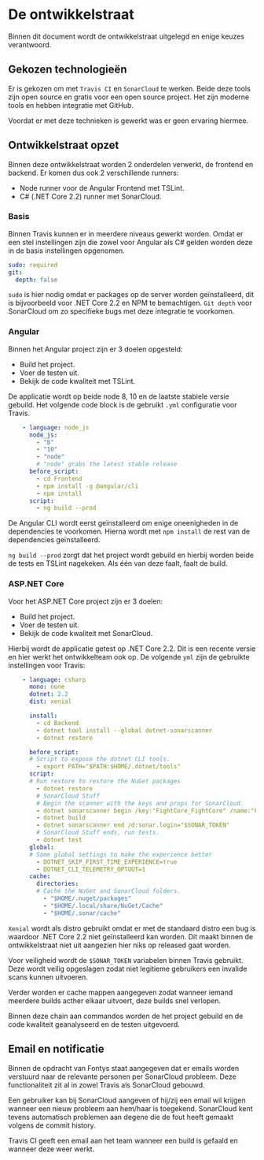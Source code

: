# De ontwikkelstraat

Binnen dit document wordt de ontwikkelstraat uitgelegd en enige keuzes verantwoord.

## Gekozen technologieën

Er is gekozen om met `Travis CI` en `SonarCloud` te werken.
Beide deze tools zijn open source en gratis voor een open source project.
Het zijn moderne tools en hebben integratie met GitHub.

Voordat er met deze technieken is gewerkt was er geen ervaring hiermee.

## Ontwikkelstraat opzet

Binnen deze ontwikkelstraat worden 2 onderdelen verwerkt, de frontend en backend.
Er komen dus ook 2 verschillende runners:

- Node runner voor de Angular Frontend met TSLint.
- C# (.NET Core 2.2) runner met SonarCloud.

### Basis

Binnen Travis kunnen er in meerdere niveaus gewerkt worden.
Omdat er een stel instellingen zijn die zowel voor Angular als C# gelden worden
deze in de basis instellingen opgenomen.

```yml
sudo: required
git:
  depth: false
```

`sudo` is hier nodig omdat er packages op de server worden geïnstalleerd,
dit is bijvoorbeeld voor .NET Core 2.2 en NPM te bemachtigen.
`Git depth` voor SonarCloud om zo specifieke bugs met deze integratie te voorkomen.

### Angular

Binnen het Angular project zijn er 3 doelen opgesteld:

- Build het project.
- Voer de testen uit.
- Bekijk de code kwaliteit met TSLint.

De applicatie wordt op beide node 8, 10 en de laatste stabiele versie gebuild.
Het volgende code block is de gebruikt `.yml` configuratie voor Travis.

```yml
    - language: node_js
      node_js:
        - "8"
        - "10"
        - "node"
        # "node" grabs the latest stable release
      before_script:
        - cd Frontend
        - npm install -g @angular/cli
        - npm install
      script:
        - ng build --prod
```

De Angular CLI wordt eerst geïnstalleerd om enige oneenigheden in de
dependencies te voorkomen.
Hierna wordt met `npm install` de rest van de dependencies geïnstalleerd.

`ng build --prod` zorgt dat het project wordt gebuild en hierbij worden beide
de tests en TSLint nagekeken.
Als één van deze faalt, faalt de build.

### ASP.NET Core

Voor het ASP.NET Core project zijn er 3 doelen:

- Build het project.
- Voer de testen uit.
- Bekijk de code kwaliteit met SonarCloud.

Hierbij wordt de applicatie getest op .NET Core 2.2.
Dit is een recente versie en hier werkt het ontwikkelteam ook op.
De volgende `yml` zijn de gebruikte instellingen voor Travis:

```yml
    - language: csharp
      mono: none
      dotnet: 2.2
      dist: xenial

      install:
        - cd Backend
        - dotnet tool install --global dotnet-sonarscanner
        - dotnet restore

      before_script:
      # Script to expose the dotnet CLI tools.
        - export PATH="$PATH:$HOME/.dotnet/tools"
      script:
      # Run restore to restore the NuGet packages
        - dotnet restore
        # SonarCloud Stuff
        # Begin the scanner with the keys and props for SonarCloud.
        - dotnet sonarscanner begin /key:"FightCore_FightCore" /name:"FightCore" /version:"1" /d:sonar.login="$SONAR_TOKEN" /d:sonar.host.url=https://sonarcloud.io /o:fightcore
        - dotnet build
        - dotnet sonarscanner end /d:sonar.login="$SONAR_TOKEN"
        # SonarCloud Stuff ends, run tests.
        - dotnet test
      global:
      # Some global settings to make the experience better
        - DOTNET_SKIP_FIRST_TIME_EXPERIENCE=true
        - DOTNET_CLI_TELEMETRY_OPTOUT=1
      cache:
        directories:
        # Cache the NuGet and SonarCloud folders.
          - "$HOME/.nuget/packages"
          - "$HOME/.local/share/NuGet/Cache"
          - "$HOME/.sonar/cache"
```

`Xenial` wordt als distro gebruikt omdat er met de standaard distro een bug is
waardoor .NET Core 2.2 niet geïnstalleerd kan worden.
Dit maakt binnen de ontwikkelstraat niet uit aangezien hier niks op released gaat worden.

Voor veiligheid wordt de `$SONAR_TOKEN` variabelen binnen Travis gebruikt.
Deze wordt veilig opgeslagen zodat niet legitieme gebruikers een invalide scans kunnen uitvoeren.

Verder worden er cache mappen aangegeven zodat wanneer iemand meerdere builds
acther elkaar uitvoert, deze builds snel verlopen.

Binnen deze chain aan commandos worden de het project gebuild en de code kwaliteit
geanalyseerd en de testen uitgevoerd.

## Email en notificatie

Binnen de opdracht van Fontys staat aangegeven dat er emails worden verstuurd
naar de relevante personen per SonarCloud probleem.
Deze functionaliteit zit al in zowel Travis als SonarCloud gebouwd.

Een gebruiker kan bij SonarCloud aangeven of hij/zij een email wil krijgen
wanneer een nieuw probleem aan hem/haar is toegekend.
SonarCloud kent tevens automatisch problemen aan degene die de fout heeft gemaakt
volgens de commit history.

Travis CI geeft een email aan het team wanneer een build is gefaald en wanneer deze weer werkt.
